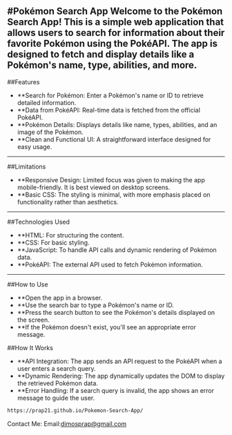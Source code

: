 #Pokémon Search App
Welcome to the Pokémon Search App! This is a simple web application that allows users to search for information about their favorite Pokémon using the PokéAPI. The app is designed to fetch and display details like a Pokémon's name, type, abilities, and more.
---

##Features
- **Search for Pokémon: Enter a Pokémon's name or ID to retrieve detailed information.
- **Data from PokéAPI: Real-time data is fetched from the official PokéAPI.
- **Pokémon Details: Displays details like name, types, abilities, and an image of the Pokémon.
- **Clean and Functional UI: A straightforward interface designed for easy usage.

---

##Limitations
- **Responsive Design: Limited focus was given to making the app mobile-friendly. It is best viewed on desktop screens.
- **Basic CSS: The styling is minimal, with more emphasis placed on functionality rather than aesthetics.

---

##Technologies Used
- **HTML: For structuring the content.
- **CSS: For basic styling.
- **JavaScript: To handle API calls and dynamic rendering of Pokémon data.
- **PokéAPI: The external API used to fetch Pokémon information.

---

##How to Use
- **Open the app in a browser.
- **Use the search bar to type a Pokémon's name or ID.
- **Press the search button to see the Pokémon's details displayed on the screen.
- **If the Pokémon doesn't exist, you'll see an appropriate error message.


##How It Works
- **API Integration: The app sends an API request to the PokéAPI when a user enters a search query.
- **Dynamic Rendering: The app dynamically updates the DOM to display the retrieved Pokémon data.
- **Error Handling: If a search query is invalid, the app shows an error message to guide the user.

```bash
https://prap21.github.io/Pokemon-Search-App/
```

Contact Me:
Email:dimosprap@gmail.com
